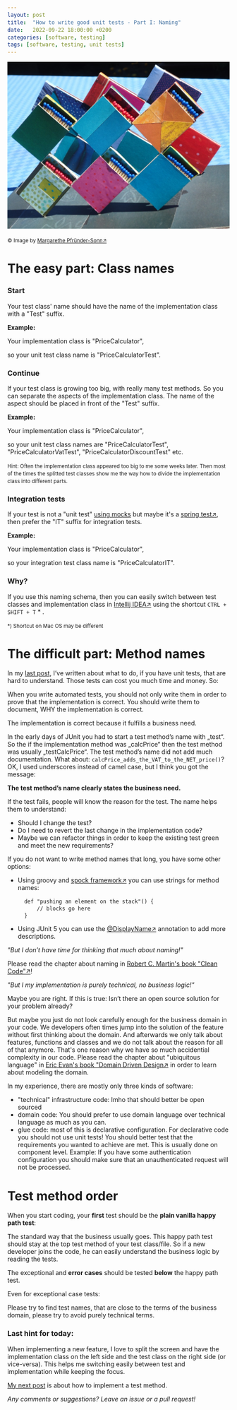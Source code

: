 ```yaml
---
layout: post
title:  "How to write good unit tests - Part I: Naming"
date:   2022-09-22 18:00:00 +0200
categories: [software, testing]
tags: [software, testing, unit tests]
---
```


![Matchsticks1](/assets/matchsticks.jpg)

<small>&copy; Image by [Margarethe Pfründer-Sonn&#8599;](http://www.pfruender-sonn.de/objekte/spiel-mit-verschiedenen-materialien)</small>


# The easy part: Class names

### Start

Your test class' name should have the name of the implementation class with a "Test" suffix.

**Example:**

Your implementation class is "PriceCalculator", 

so your unit test class name is "PriceCalculatorTest".

### Continue

If your test class is growing too big, with really many test methods. So you can separate the aspects of the implementation class.
The name of the aspect should be placed in front of the "Test" suffix.

**Example:**

Your implementation class is "PriceCalculator", 

so your unit test class names are "PriceCalculatorTest", "PriceCalculatorVatTest", "PriceCalculatorDiscountTest" etc.

<small>Hint: Often the implementation class appeared too big to me some weeks later. Then most of the times the splitted test classes show me the way how to divide the implementation class into different parts.</small>

### Integration tests

If your test is not a "unit test" [using mocks](https://joerg-pfruender.github.io/software/testing/2014/01/14/MockInjector.html) but maybe it's a [spring test&#8599;](https://docs.spring.io/spring-framework/docs/current/reference/html/testing.html), then prefer the "IT" suffix for integration tests.

**Example:**

Your implementation class is "PriceCalculator",
 
so your integration test class name is "PriceCalculatorIT".
 


### Why?

If you use this naming schema, then you can easily switch between test classes and implementation class in [Intellij IDEA&#8599;](https://www.jetbrains.com/idea/) using the shortcut ```CTRL + SHIFT + T```&nbsp;* .


<small>*) Shortcut on Mac OS may be different</small> 



# The difficult part: Method names


In my [last post](https://joerg-pfruender.github.io/software/testing/2022/08/21/unittests0.html), I’ve written about what to do, if you have unit tests, 
that are hard to understand. Those tests can cost you much time and money. So:


When you write automated tests, you should not only write them in order to prove that the implementation is correct.
You should write them to document, WHY the implementation is correct.

The implementation is correct because it fulfills a business need. 




In the early days of JUnit you had to start a test method’s name with „test“. 
So the if the implementation method was „calcPrice“ then the test method was usually „testCalcPrice“. 
The test method’s name did not add much documentation. What about: ```calcPrice_adds_the_VAT_to_the_NET_price()```?
OK, I used underscores instead of camel case, but I think you got the message: 

**The test method’s name clearly states the business need.**

If the test fails, people will know the reason for the test. 
The name helps them to understand: 
* Should I change the test? 
* Do I need to revert the last change in the implementation code? 
* Maybe we can refactor things in order to keep the existing test green and meet the new requirements?

If you do not want to write method names that long, you have some other options:

* Using groovy and [spock framework&#8599;](https://spockframework.org/spock/docs/2.1/spock_primer.html) you can use strings for method names:

        def "pushing an element on the stack"() { 
            // blocks go here 
        }
        

* Using JUnit 5 you can use the [@DisplayName&#8599;](https://junit.org/junit5/docs/5.0.3/api/org/junit/jupiter/api/DisplayName.html) annotation to add more descriptions.


_"But I don’t have time for thinking that much about naming!"_

Please read the chapter about naming in [Robert C. Martin's book "Clean Code"&#8599;](http://cleancoder.com/products)!


_"But I my implementation is purely technical, no business logic!"_

Maybe you are right. If this is true: 
Isn’t there an open source solution for your problem already?

But maybe you just do not look carefully enough for the business domain in your code.
We developers often times jump into the solution of the feature without first thinking about the domain.
And afterwards we only talk about features, functions and classes and we do not talk about the reason for all of that anymore.
That's one reason why we have so much accidential complexity in our code. 
Please read the chapter about "ubiquitous language" in [Eric Evan's book "Domain Driven Design&#8599;](https://www.dddcommunity.org/book/evans_2003/) in order to learn about modeling the domain.   

In my experience, there are mostly only three kinds of software:
* "technical" infrastructure code: Imho that should better be open sourced
* domain code: You should prefer to use domain language over technical language as much as you can.
* glue code: most of this is declarative configuration. For declarative code you should not use unit tests! You should better test that the requirements you wanted to achieve are met. This is usually done on component level. Example: If you have some authentication configuration you should make sure that an unauthenticated request will not be processed.


# Test method order

When you start coding, your **first** test should be the **plain vanilla happy path test**:

The standard way that the business usually goes. 
This happy path test should stay at the top test method of your test class/file. 
So if a new developer joins the code, he can easily understand the business logic by reading the tests.


The exceptional and **error cases** should be tested **below** the happy path test. 

Even for exceptional case tests: 

Please try to find test names, that are close to the terms of the business domain, please try to avoid purely technical terms.


### Last hint for today:
When implementing a new feature, I love to split the screen and have the implementation class on the left side and the test class on the right side (or vice-versa).
This helps me switching easily between test and implementation while keeping the focus.

[My next post](https://joerg-pfruender.github.io/software/testing/2022/09/04/unittests2.html) is about how to implement a test method.

*Any comments or suggestions? Leave an issue or a pull request!*
